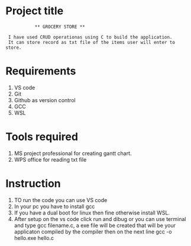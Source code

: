 # Project title
               ** GROCERY STORE **

     I have used CRUD operationas using C to build the application.
     It can store record as txt file of the items user will enter to store.

# Requirements
1. VS code
2. Git
3. Github as version control
4. GCC
5. WSL

# Tools required
1. MS project professional for creating gantt chart.
2. WPS office for reading txt file

# Instruction 
1. TO run the code you can use VS code 
2. In your pc you have to install gcc
3. If you have a dual boot for linux then fine otherwise install WSL.
4. After setup on the vs code click run and dibug or you can use terminal and type
 gcc filename.c,  a exe file will be created that will be your applicaton compiled by the compiler then on the next line
 gcc -o hello.exe hello.c

